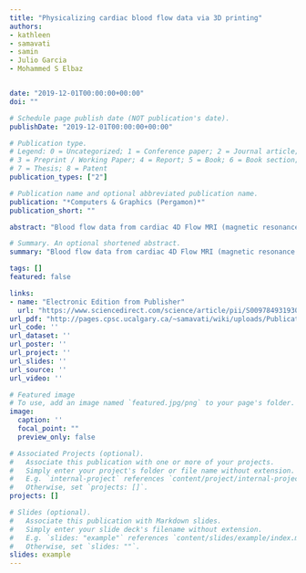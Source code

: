 ```yaml
---
title: "Physicalizing cardiac blood flow data via 3D printing"
authors:
- kathleen
- samavati
- samin
- Julio Garcia
- Mohammed S Elbaz


date: "2019-12-01T00:00:00+00:00"
doi: ""

# Schedule page publish date (NOT publication's date).
publishDate: "2019-12-01T00:00:00+00:00"

# Publication type.
# Legend: 0 = Uncategorized; 1 = Conference paper; 2 = Journal article;
# 3 = Preprint / Working Paper; 4 = Report; 5 = Book; 6 = Book section;
# 7 = Thesis; 8 = Patent
publication_types: ["2"]

# Publication name and optional abbreviated publication name.
publication: "*Computers & Graphics (Pergamon)*"
publication_short: ""

abstract: "Blood flow data from cardiac 4D Flow MRI (magnetic resonance imaging) holds much potential for research and diagnosis of flow-related diseases. However, understanding this data is quite challenging – after all, it is a volumetric vector field that changes over time. One helpful way to explore the data is by flow visualization, but most traditional flow visualizations are designed for 2D screens and thus suffer from limited depth perception and restricted screen space. We propose a novel slice-based physical model as a complementary method for visualizing the flow data. The design of this model respects the conventional method of viewing medical imagery (i.e., in cross sections) but has the added advantages of engaging one’s sense of touch, not suffering from screen space restrictions, and being easily fabricated by affordable fused deposition modelling (FDM) printers. We apply the slice-based technique to …"

# Summary. An optional shortened abstract.
summary: "Blood flow data from cardiac 4D Flow MRI (magnetic resonance imaging) holds much potential for research and diagnosis of flow-related diseases. However, understanding this data is quite challenging – after all, it is a volumetric vector field that changes over time. One helpful way to explore the data is by flow visualization, but most traditional flow visualizations are designed for 2D screens and thus suffer from limited depth perception and restricted screen space. We propose a novel slice-ba..."

tags: []
featured: false

links:
- name: "Electronic Edition from Publisher"
  url: "https://www.sciencedirect.com/science/article/pii/S0097849319301554?via%3Dihub"
url_pdf: "http://pages.cpsc.ucalgary.ca/~samavati/wiki/uploads/Publications/pdfs/kathleen.pdf"
url_code: ''
url_dataset: ''
url_poster: ''
url_project: ''
url_slides: ''
url_source: ''
url_video: ''

# Featured image
# To use, add an image named `featured.jpg/png` to your page's folder. 
image:
  caption: ''
  focal_point: ""
  preview_only: false

# Associated Projects (optional).
#   Associate this publication with one or more of your projects.
#   Simply enter your project's folder or file name without extension.
#   E.g. `internal-project` references `content/project/internal-project/index.md`.
#   Otherwise, set `projects: []`.
projects: []

# Slides (optional).
#   Associate this publication with Markdown slides.
#   Simply enter your slide deck's filename without extension.
#   E.g. `slides: "example"` references `content/slides/example/index.md`.
#   Otherwise, set `slides: ""`.
slides: example
---
```

